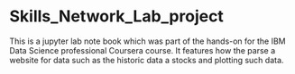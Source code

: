 # Skills_Network_Lab_project
This is a jupyter lab note book which was part of the hands-on for the IBM Data Science professional Coursera course. It features how the parse a website for data such as the historic data a stocks and plotting such data.
